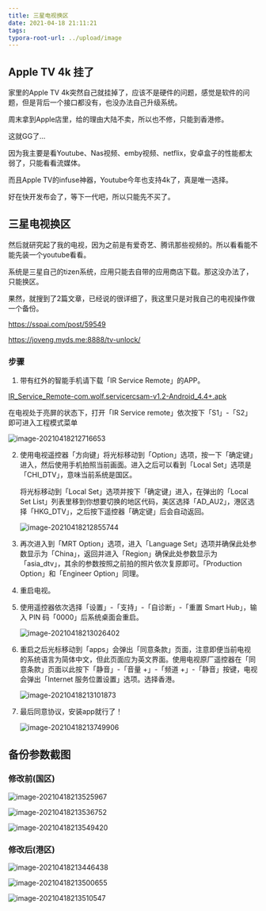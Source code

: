 ```yaml
---
title: 三星电视换区
date: 2021-04-18 21:11:21
tags:
typora-root-url: ../upload/image
---
```


## Apple TV 4k 挂了

家里的Apple TV 4k突然自己就挂掉了，应该不是硬件的问题，感觉是软件的问题，但是背后一个接口都没有，也没办法自己升级系统。

周末拿到Apple店里，给的理由大陆不卖，所以也不修，只能到香港修。

这就GG了...

因为我主要是看Youtube、Nas视频、emby视频、netflix，安卓盒子的性能都太弱了，只能看看流媒体。

而且Apple TV的infuse神器，Youtube今年也支持4k了，真是唯一选择。

好在快开发布会了，等下一代吧，所以只能先不买了。

## 三星电视换区

然后就研究起了我的电视，因为之前是有爱奇艺、腾讯那些视频的。所以看看能不能先装一个youtube看看。

系统是三星自己的tizen系统，应用只能去自带的应用商店下载。那这没办法了，只能换区。

果然，就搜到了2篇文章，已经说的很详细了，我这里只是对我自己的电视操作做一个备份。

https://sspai.com/post/59549

https://joveng.myds.me:8888/tv-unlock/

### 步骤

1. 带有红外的智能手机请下载「IR Service Remote」的APP。

 [IR_Service_Remote-com.wolf.servicercsam-v1.2-Android_4.4+.apk](../upload/IR_Service_Remote-com.wolf.servicercsam-v1.2-Android_4.4+.apk) 

在电视处于亮屏的状态下，打开「IR Service remote」依次按下「S1」-「S2」即可进入工程模式菜单

![image-20210418212716653](https://cdn.jsdelivr.net/gh/methol/pic@main/upic/20210418/214505-x5fw8P.png)

2. 使用电视遥控器「方向键」将光标移动到「Option」选项，按一下「确定键」进入，然后使用手机拍照当前画面。进入之后可以看到「Local Set」选项是「CHI_DTV」，意味当前系统是国区。

   将光标移动到「Local Set」选项并按下「确定键」进入，在弹出的「Local Set List」列表里移到你想要切换的地区代码，美区选择「AD_AU2」，港区选择「HKG_DTV」，之后按下遥控器「确定键」后会自动返回。

   ![image-20210418212855744](https://cdn.jsdelivr.net/gh/methol/pic@main/upic/20210418/214529-8B2zzw.png)

3. 再次进入到「MRT Option」选项，进入「Language Set」选项并确保此处参数显示为「China」，返回并进入「Region」确保此处参数显示为「asia_dtv」，其余的参数按照之前拍的照片依次复原即可。「Production Option」和「Engineer Option」同理。

4. 重启电视。

5. 使用遥控器依次选择「设置」-「支持」-「自诊断」-「重置 Smart Hub」，输入 PIN 码「0000」后系统桌面会重启。

   ![image-20210418213026402](https://cdn.jsdelivr.net/gh/methol/pic@main/upic/20210418/214531-b2YyAM.png)

6. 重启之后光标移动到「apps」会弹出「同意条款」页面，注意即便当前电视的系统语言为简体中文，但此页面应为英文界面。使用电视原厂遥控器在「同意条款」页面以此按下「静音」-「音量 +」-「频道 +」-「静音」按键，电视会弹出「Internet 服务位置设置」选项。选择香港。

   ![image-20210418213101873](https://cdn.jsdelivr.net/gh/methol/pic@main/upic/20210418/214533-6bqY6X.png)

7. 最后同意协议，安装app就行了！

   ![image-20210418213749906](https://cdn.jsdelivr.net/gh/methol/pic@main/upic/20210418/214535-hHG7r1.png)

## 备份参数截图

### 修改前(国区)

![image-20210418213525967](https://cdn.jsdelivr.net/gh/methol/pic@main/upic/20210418/214540-9KWi3f.png)

![image-20210418213536752](https://cdn.jsdelivr.net/gh/methol/pic@main/upic/20210418/214545-wC0kFH.png)

![image-20210418213549420](https://cdn.jsdelivr.net/gh/methol/pic@main/upic/20210418/214549-zvrLvw.png)

### 修改后(港区)

![image-20210418213446438](https://cdn.jsdelivr.net/gh/methol/pic@main/upic/20210418/214551-2jMHOy.png)

![image-20210418213500655](https://cdn.jsdelivr.net/gh/methol/pic@main/upic/20210418/214554-aMRDcj.png)

![image-20210418213510547](https://cdn.jsdelivr.net/gh/methol/pic@main/upic/20210418/214558-B0a473.png)

